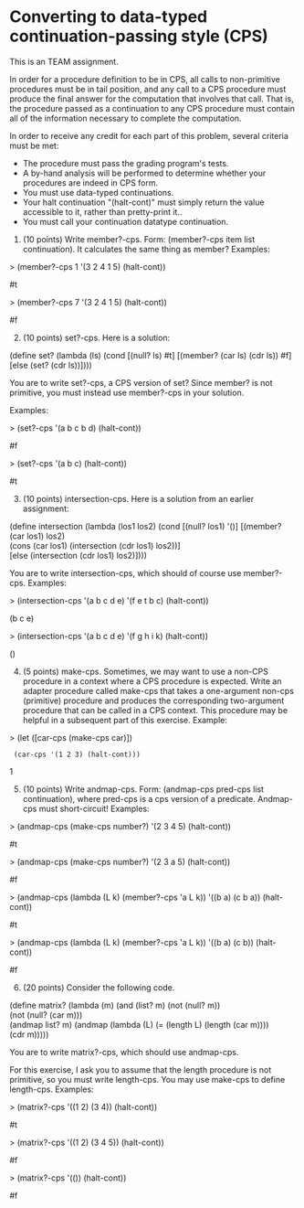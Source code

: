 # Converting to data-typed continuation-passing style (CPS)

This is an TEAM assignment.

In order for a procedure definition to be in CPS, all calls to non-primitive procedures must be in tail position, and any call to a CPS procedure must produce the final answer for the computation that involves that call. That is, the procedure passed as a continuation to any CPS procedure must contain all of the information necessary to complete the computation.

In order to receive any credit for each part of this problem, several criteria must be met:

- The procedure must pass the grading program's tests.
- A by-hand analysis will be performed to determine whether your procedures are indeed in CPS form.
- You must use data-typed continuations.
- Your halt continuation "(halt-cont)" must simply return the value accessible to it, rather than pretty-print it..
- You must call your continuation datatype continuation.

1. (10 points) Write member?-cps. Form: (member?-cps item list continuation). It calculates the same thing as member?
Examples:

\> (member?-cps 1 '(3 2 4 1 5) (halt-cont))

#t

\> (member?-cps 7 '(3 2 4 1 5) (halt-cont))

#f

2. (10 points) set?-cps. Here is a solution:

  (define set?
    (lambda (ls)
      (cond [(null? ls) #t]
            [(member? (car ls) (cdr ls)) #f]
            [else (set? (cdr ls))])))

You are to write set?-cps, a CPS version of set? Since member? is not primitive, you must instead use member?-cps in your solution.

Examples:
 
\>  (set?-cps '(a b c b d) (halt-cont))

#f

\> (set?-cps '(a b c) (halt-cont))

#t

3. (10 points) intersection-cps. Here is a solution from an earlier assignment:
 
  (define intersection
    (lambda (los1 los2)
      (cond
       [(null? los1) '()]
       [(member? (car los1) los2)   
          (cons (car los1) (intersection (cdr los1) los2))]        
       [else (intersection (cdr los1) los2)]))) 
     
You are to write intersection-cps, which should of course use member?-cps.
Examples:

\> (intersection-cps '(a b c d e) '(f e t b c) (halt-cont))

(b c e)

\> (intersection-cps '(a b c d e) '(f g h i k) (halt-cont))

()

4. (5 points) make-cps. Sometimes, we may want to use a non-CPS procedure in a context where a CPS procedure is expected. Write an adapter procedure called make-cps that takes a one-argument non-cps (primitive) procedure and produces the corresponding two-argument procedure that can be called in a CPS context. This procedure may be helpful in a subsequent part of this exercise.
Example:

\> (let ([car-cps (make-cps car)])

     (car-cps '(1 2 3) (halt-cont)))

1

5. (10 points) Write andmap-cps. Form: (andmap-cps pred-cps list continuation), where pred-cps is a cps version of a predicate. Andmap-cps must short-circuit!
Examples:

\> (andmap-cps (make-cps number?) '(2 3 4 5) (halt-cont))

#t

\> (andmap-cps (make-cps number?) '(2 3 a 5) (halt-cont))

#f

\> (andmap-cps (lambda (L k) (member?-cps 'a L k)) '((b a) (c b a)) (halt-cont))

#t

\> (andmap-cps (lambda (L k) (member?-cps 'a L k)) '((b a) (c b)) (halt-cont))

#f

6. (20 points) Consider the following code.
 
(define matrix?
  (lambda (m)
    (and (list? m)
         (not (null? m))   
         (not (null? (car m)))   
         (andmap list? m)
         (andmap (lambda (L) (= (length L) (length (car m))))   
                 (cdr m)))))
                    
You are to write matrix?-cps, which should use andmap-cps.

For this exercise, I ask you to assume that the length procedure is not primitive, so you must write length-cps. You may use make-cps to define length-cps. Examples:

\> (matrix?-cps '((1 2) (3 4)) (halt-cont))

#t

\> (matrix?-cps '((1 2) (3 4 5)) (halt-cont))

#f

\> (matrix?-cps '(()) (halt-cont))

#f

